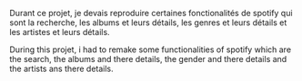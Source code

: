 Durant ce projet, je devais reproduire certaines fonctionalités de spotify qui sont la recherche, les albums et leurs détails, les genres et leurs détails et les artistes et leurs détails.

During this projet, i had to remake some functionalities of spotify which are the search, the albums and there details, the gender and there details and the artists ans there details.
